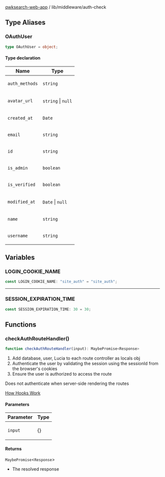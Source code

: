 [qwksearch-web-app](../../modules.md) / lib/middleware/auth-check

## Type Aliases

### OAuthUser

```ts
type OAuthUser = object;
```

#### Type declaration

<table>
<thead>
<tr>
<th>Name</th>
<th>Type</th>
</tr>
</thead>
<tbody>
<tr>
<td>

`auth_methods`

</td>
<td>

`string`

</td>
</tr>
<tr>
<td>

`avatar_url`

</td>
<td>

`string` \| `null`

</td>
</tr>
<tr>
<td>

`created_at`

</td>
<td>

`Date`

</td>
</tr>
<tr>
<td>

`email`

</td>
<td>

`string`

</td>
</tr>
<tr>
<td>

`id`

</td>
<td>

`string`

</td>
</tr>
<tr>
<td>

`is_admin`

</td>
<td>

`boolean`

</td>
</tr>
<tr>
<td>

`is_verified`

</td>
<td>

`boolean`

</td>
</tr>
<tr>
<td>

`modified_at`

</td>
<td>

`Date` \| `null`

</td>
</tr>
<tr>
<td>

`name`

</td>
<td>

`string`

</td>
</tr>
<tr>
<td>

`username`

</td>
<td>

`string`

</td>
</tr>
</tbody>
</table>

## Variables

### LOGIN\_COOKIE\_NAME

```ts
const LOGIN_COOKIE_NAME: "site_auth" = "site_auth";
```

***

### SESSION\_EXPIRATION\_TIME

```ts
const SESSION_EXPIRATION_TIME: 30 = 30;
```

## Functions

### checkAuthRouteHandler()

```ts
function checkAuthRouteHandler(input): MaybePromise<Response>
```

1. Add database, user, Lucia to each route controller as locals obj
2. Authenticate the user by validating the session
using the sessionId from the browser's cookies
3. Ensure the user is authorized to access the route

Does not authenticate when server-side rendering the routes

[How Hooks Work](https://www.youtube.com/watch?v=K1Tya6ovVOI)

#### Parameters

<table>
<thead>
<tr>
<th>Parameter</th>
<th>Type</th>
</tr>
</thead>
<tbody>
<tr>
<td>

`input`

</td>
<td>

\{\}

</td>
</tr>
</tbody>
</table>

#### Returns

`MaybePromise`&lt;`Response`&gt;

- The resolved response
